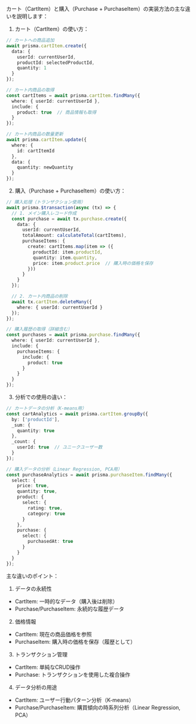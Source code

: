 カート（CartItem）と購入（Purchase + PurchaseItem）の実装方法の主な違いを説明します：

1. カート（CartItem）の使い方：
```typescript
// カートへの商品追加
await prisma.cartItem.create({
  data: {
    userId: currentUserId,
    productId: selectedProductId,
    quantity: 1
  }
});

// カート内商品の取得
const cartItems = await prisma.cartItem.findMany({
  where: { userId: currentUserId },
  include: {
    product: true  // 商品情報も取得
  }
});

// カート内商品の数量更新
await prisma.cartItem.update({
  where: {
    id: cartItemId
  },
  data: {
    quantity: newQuantity
  }
});
```

2. 購入（Purchase + PurchaseItem）の使い方：
```typescript
// 購入処理（トランザクション使用）
await prisma.$transaction(async (tx) => {
  // 1. メイン購入レコード作成
  const purchase = await tx.purchase.create({
    data: {
      userId: currentUserId,
      totalAmount: calculateTotal(cartItems),
      purchaseItems: {
        create: cartItems.map(item => ({
          productId: item.productId,
          quantity: item.quantity,
          price: item.product.price  // 購入時の価格を保存
        }))
      }
    }
  });

  // 2. カート内商品の削除
  await tx.cartItem.deleteMany({
    where: { userId: currentUserId }
  });
});

// 購入履歴の取得（詳細含む）
const purchases = await prisma.purchase.findMany({
  where: { userId: currentUserId },
  include: {
    purchaseItems: {
      include: {
        product: true
      }
    }
  }
});
```

3. 分析での使用の違い：

```typescript
// カートデータの分析（K-means用）
const cartAnalytics = await prisma.cartItem.groupBy({
  by: ['productId'],
  _sum: {
    quantity: true
  },
  _count: {
    userId: true  // ユニークユーザー数
  }
});

// 購入データの分析（Linear Regression, PCA用）
const purchaseAnalytics = await prisma.purchaseItem.findMany({
  select: {
    price: true,
    quantity: true,
    product: {
      select: {
        rating: true,
        category: true
      }
    },
    purchase: {
      select: {
        purchasedAt: true
      }
    }
  }
});
```

主な違いのポイント：
1. データの永続性
- CartItem: 一時的なデータ（購入後は削除）
- Purchase/PurchaseItem: 永続的な履歴データ

2. 価格情報
- CartItem: 現在の商品価格を参照
- PurchaseItem: 購入時の価格を保存（履歴として）

3. トランザクション管理
- CartItem: 単純なCRUD操作
- Purchase: トランザクションを使用した複合操作

4. データ分析の用途
- CartItem: ユーザー行動パターン分析（K-means）
- Purchase/PurchaseItem: 購買傾向の時系列分析（Linear Regression, PCA）
